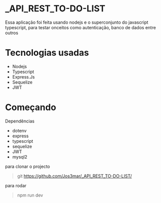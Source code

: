 # _API_REST_TO-DO-LIST
Essa aplicação foi feita usando nodejs e o superconjunto do javascript typescript, para testar onceitos como autenticação, banco de dados entre outros


# Tecnologias usadas

+ Nodejs
+ Typescript
+ Express.Js
+ Sequelize
+ JWT

# Começando

Dependências
+ dotenv
+ express
+ typescript
+ sequelize
+ JWT
+ mysql2


para clonar o projecto
> git https://github.com/Jos3mar/_API_REST_TO-DO-LIST/

para rodar
> npm run dev
